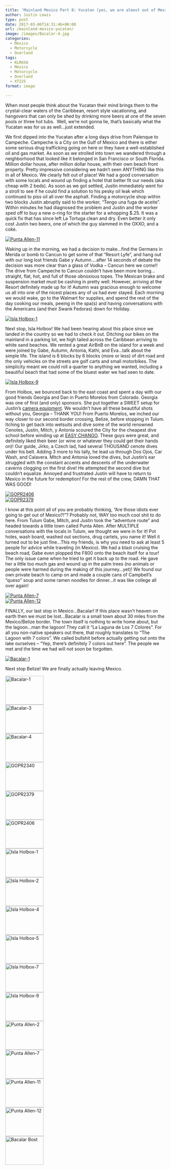 ```yaml
---
title: 'Mainland Mexico Part 8: Yucatan (yes, we are almost out of Mexico)'
author: Justin Lewis
type: post
date: 2017-03-06T14:31:46+00:00
url: /mainland-mexico-yucatan/
image: /images/Bacalar-4.jpg
categories:
  - Mexico
  - Motorcycle
  - Overland
tags:
  - KLR650
  - Mexico
  - Motorcycle
  - Overland
  - XT225
format: image

---
```

When most people think about the Yucatan their mind brings them to the crystal-clear waters of the Caribbean, resort style vacationing, and hangovers that can only be shed by drinking more beers at one of the seven pools or three hot tubs.  Well, we’re not gonna lie, that’s basically what the Yucatan was for us as well…just extended.

We first dipped into the Yucatan after a long days drive from Palenque to Campeche. Campeche is a City on the Gulf of Mexico and there is either some serious drug trafficking going on here or they have a well-established oil and gas market. As soon as we strolled into town we wandered through a neighborhood that looked like it belonged in San Francisco or South Florida. Million dollar house, after million dollar house, with their own beach front property. Pretty impressive considering we hadn’t seen ANYTHING like this in all of Mexico. We clearly felt out of place! We had a good conversation with some locals and wound up finding a hotel that better fit our needs (aka cheap with 2 beds). As soon as we got settled, Justin immediately went for a stroll to see if he could find a solution to his pesky oil leak which continued to piss oil all over the asphalt. Finding a motorcycle shop within two blocks Justin abruptly said to the worker, “Tengo una fuga de aceite”. Within minutes he had diagnosed the problem and Justin and the worker sped off to buy a new o-ring for the starter for a whopping $.25. It was a quick fix that has since left La Tortuga clean and dry. Even better it only cost Justin two beers, one of which the guy slammed in the OXXO, and a coke.

<div class="ngg-gallery-singlepic-image " style="">
  <a href="http://www.elevationupgrade.com/wp-content/gallery/mainland-mexico-part-8/Punta-Allen-11.jpg"
		     title=""
             data-src="http://www.elevationupgrade.com/wp-content/gallery/mainland-mexico-part-8/Punta-Allen-11.jpg"
             data-thumbnail="http://www.elevationupgrade.com/wp-content/gallery/mainland-mexico-part-8/thumbs/thumbs_Punta-Allen-11.jpg"
             data-image-id="639"
             data-title="Punta Allen-11"
             data-description=""
             target='_self'
             class="ngg-fancybox" rel="4284f19bc02997221cd8bc3dc2616370"> <img class="ngg-singlepic"
             src="http://www.elevationupgrade.com/wp-content/gallery/mainland-mexico-part-8/dynamic/Punta-Allen-11.jpg-nggid03639-ngg0dyn-0x0x100-00f0w010c010r110f110r010t010.jpg"
             alt="Punta Allen-11"
             title="Punta Allen-11"
 /> </a>
</div>

<!--more-->

Waking up in the morning, we had a decision to make…find the Germans in Merida or bomb to Cancun to get some of that “Resort Lyfe”, and hang out with our long lost friends Gabe y Autumn&#8230;.after 14 seconds of debate the decision was more clear than a glass of Vodka – Cancun here we come!! The drive from Campeche to Cancun couldn’t have been more boring…straight, flat, hot, and full of those obnoxious topes. The Mexican brake and suspension market must be cashing in pretty well. However, arriving at the Resort definitely made up for it! Autumn was gracious enough to welcome us all into one of the nicest places any of us had ever stayed. Each morning we would wake, go to the Walmart for supplies, and spend the rest of the day cooking our meals, peeing in the spa(s) and having conversations with the Americans (and their Swank Fedoras) down for Holiday.

<div class="ngg-gallery-singlepic-image " style="">
  <a href="http://www.elevationupgrade.com/wp-content/gallery/mainland-mexico-part-8/Isla-Holbox-1.jpg"
		     title=""
             data-src="http://www.elevationupgrade.com/wp-content/gallery/mainland-mexico-part-8/Isla-Holbox-1.jpg"
             data-thumbnail="http://www.elevationupgrade.com/wp-content/gallery/mainland-mexico-part-8/thumbs/thumbs_Isla-Holbox-1.jpg"
             data-image-id="631"
             data-title="Isla Holbox-1"
             data-description=""
             target='_self'
             class="ngg-fancybox" rel="505f4d7ce062d34a1212c701eb71ced3"> <img class="ngg-singlepic"
             src="http://www.elevationupgrade.com/wp-content/gallery/mainland-mexico-part-8/dynamic/Isla-Holbox-1.jpg-nggid03631-ngg0dyn-0x0x100-00f0w010c010r110f110r010t010.jpg"
             alt="Isla Holbox-1"
             title="Isla Holbox-1"
 /> </a>
</div>

Next stop, Isla Holbox! We had been hearing about this place since we landed in the country so we had to check it out. Ditching our bikes on the mainland in a parking lot, we high tailed across the Caribbean arriving to white sand beaches. We rented a great AirBnB on the island for a week and were joined by Gabe, Autumn, Antonia, Kathi, and Eva…talk about the simple life. The island is 6 blocks by 6 blocks (more or less) of dirt road and the only vehicles on the streets are golf carts and small motorbikes. The simplicity meant we could roll a quarter to anything we wanted, including a beautiful beach that had some of the bluest water we had seen to date.

<div class="ngg-gallery-singlepic-image " style="">
  <a href="http://www.elevationupgrade.com/wp-content/gallery/mainland-mexico-part-8/Isla-Holbox-9.jpg"
		     title=""
             data-src="http://www.elevationupgrade.com/wp-content/gallery/mainland-mexico-part-8/Isla-Holbox-9.jpg"
             data-thumbnail="http://www.elevationupgrade.com/wp-content/gallery/mainland-mexico-part-8/thumbs/thumbs_Isla-Holbox-9.jpg"
             data-image-id="636"
             data-title="Isla Holbox-9"
             data-description=""
             target='_self'
             class="ngg-fancybox" rel="3724ec0cdab5313077a1690bf8fda811"> <img class="ngg-singlepic"
             src="http://www.elevationupgrade.com/wp-content/gallery/mainland-mexico-part-8/dynamic/Isla-Holbox-9.jpg-nggid03636-ngg0dyn-0x0x100-00f0w010c010r110f110r010t010.jpg"
             alt="Isla Holbox-9"
             title="Isla Holbox-9"
 /> </a>
</div>

From Holbox, we bounced back to the east coast and spent a day with our good friends Georgia and Dan in Puerto Morelos from Colorado. Georgia was one of first (and only) sponsors. She put together a SWEET setup for Justin’s [camera equipment][1]. We wouldn’t have all these beautiful shots without you, Georgia – THANK YOU! From Puerto Morelos, we inched our way closer to our second border crossing, Belize, before stopping in Tulum. Itching to get back into wetsuits and dive some of the world renowned Cenotes, Justin, Mitch, y Antonia scoured the City for the cheapest dive school before winding up at [EASY CHANGO][2]. These guys were great, and definitely liked their beer (or wine or whatever they could get their hands on)! Our guide, Jirko, a Czech lad, had several THOUSAND cenote dives under his belt. Adding 3 more to his tally, he lead us through Dos Ojos, Car Wash, and Calavera. Mitch and Antonia loved the dives, but Justin’s ear struggled with the constant accents and descents of the underwater caverns clogging on the first dive! He attempted the second dive but couldn’t equalize. Annoyed and frustrated Justin will have to return to Mexico in the future for redemption! For the rest of the crew, DAMN THAT WAS GOOD!

<div class="ngg-gallery-singlepic-image " style="">
  <a href="http://www.elevationupgrade.com/wp-content/gallery/mainland-mexico-part-8/GOPR2406.JPG"
		     title=""
             data-src="http://www.elevationupgrade.com/wp-content/gallery/mainland-mexico-part-8/GOPR2406.JPG"
             data-thumbnail="http://www.elevationupgrade.com/wp-content/gallery/mainland-mexico-part-8/thumbs/thumbs_GOPR2406.JPG"
             data-image-id="630"
             data-title="GOPR2406"
             data-description=""
             target='_self'
             class="ngg-fancybox" rel="091fe4a1ec67205e82646a8587061241"> <img class="ngg-singlepic"
             src="http://www.elevationupgrade.com/wp-content/gallery/mainland-mexico-part-8/dynamic/GOPR2406.JPG-nggid03630-ngg0dyn-0x0x100-00f0w010c010r110f110r010t010.JPG"
             alt="GOPR2406"
             title="GOPR2406"
 /> </a>
</div>

<div class="ngg-gallery-singlepic-image " style="">
  <a href="http://www.elevationupgrade.com/wp-content/gallery/mainland-mexico-part-8/GOPR2379.JPG"
		     title=""
             data-src="http://www.elevationupgrade.com/wp-content/gallery/mainland-mexico-part-8/GOPR2379.JPG"
             data-thumbnail="http://www.elevationupgrade.com/wp-content/gallery/mainland-mexico-part-8/thumbs/thumbs_GOPR2379.JPG"
             data-image-id="629"
             data-title="GOPR2379"
             data-description=""
             target='_self'
             class="ngg-fancybox" rel="aeec98e280e017b7dbab91043e9ca839"> <img class="ngg-singlepic"
             src="http://www.elevationupgrade.com/wp-content/gallery/mainland-mexico-part-8/dynamic/GOPR2379.JPG-nggid03629-ngg0dyn-0x0x100-00f0w010c010r110f110r010t010.JPG"
             alt="GOPR2379"
             title="GOPR2379"
 /> </a>
</div>

I know at this point all of you are probably thinking, “Are those idiots ever going to get out of Mexico?!”? Probably not, WAY too much cool shit to do here. From Tulum Gabe, Mitch, and Justin took the “adventure route” and headed towards a little town called Punta Allen. After MULTIPLE conversations with the locals in Tulum, we thought we were in for it! Pot holes, wash board, washed out sections, drug cartels, you name it! Well it turned out to be just fine…This my friends, is why you need to ask at least 5 people for advice while traveling (in Mexico). We had a blast cruising the beach road, Gabe even plopped the F800 onto the beach itself for a tour! The only issue came when he tried to get it back up to the road. He gave her a little too much gas and wound up in the palm trees (no animals or people were harmed during the making of this journey…yet)! We found our own private beach to camp on and made a couple cans of Campbell’s “queso” soup and some ramen noodles for dinner…it was like college all over again!

<div class="ngg-gallery-singlepic-image " style="">
  <a href="http://www.elevationupgrade.com/wp-content/gallery/mainland-mexico-part-8/Punta-Allen-7.jpg"
		     title=""
             data-src="http://www.elevationupgrade.com/wp-content/gallery/mainland-mexico-part-8/Punta-Allen-7.jpg"
             data-thumbnail="http://www.elevationupgrade.com/wp-content/gallery/mainland-mexico-part-8/thumbs/thumbs_Punta-Allen-7.jpg"
             data-image-id="638"
             data-title="Punta Allen-7"
             data-description=""
             target='_self'
             class="ngg-fancybox" rel="632452f10786fbbc5697606c844f1674"> <img class="ngg-singlepic"
             src="http://www.elevationupgrade.com/wp-content/gallery/mainland-mexico-part-8/dynamic/Punta-Allen-7.jpg-nggid03638-ngg0dyn-0x0x100-00f0w010c010r110f110r010t010.jpg"
             alt="Punta Allen-7"
             title="Punta Allen-7"
 /> </a>
</div>

<div class="ngg-gallery-singlepic-image " style="">
  <a href="http://www.elevationupgrade.com/wp-content/gallery/mainland-mexico-part-8/Punta-Allen-12.jpg"
		     title=""
             data-src="http://www.elevationupgrade.com/wp-content/gallery/mainland-mexico-part-8/Punta-Allen-12.jpg"
             data-thumbnail="http://www.elevationupgrade.com/wp-content/gallery/mainland-mexico-part-8/thumbs/thumbs_Punta-Allen-12.jpg"
             data-image-id="640"
             data-title="Punta Allen-12"
             data-description=""
             target='_self'
             class="ngg-fancybox" rel="bbc785f799b31246fd2ee97b959347ef"> <img class="ngg-singlepic"
             src="http://www.elevationupgrade.com/wp-content/gallery/mainland-mexico-part-8/dynamic/Punta-Allen-12.jpg-nggid03640-ngg0dyn-0x0x100-00f0w010c010r110f110r010t010.jpg"
             alt="Punta Allen-12"
             title="Punta Allen-12"
 /> </a>
</div>

FINALLY, our last stop in Mexico…Bacalar! If this place wasn’t heaven on earth then we must be lost…Bacalar is a small town about 30 miles from the Mexico/Belize border. The town itself is nothing to write home about, but the lagoon…man the lagoon! They call it “La Laguna de Los 7 Colores”. For all you non-native speakers out there, that roughly translates to “The Lagoon with 7 colors”. We called bullshit before actually getting out onto the lake ourselves – “Yep, there’s definitely 7 colors out here”. The people we met and the time we had will not soon be forgotten.

<div class="ngg-gallery-singlepic-image " style="">
  <a href="http://www.elevationupgrade.com/wp-content/gallery/mainland-mexico-part-8/Bacalar-1.jpg"
		     title=""
             data-src="http://www.elevationupgrade.com/wp-content/gallery/mainland-mexico-part-8/Bacalar-1.jpg"
             data-thumbnail="http://www.elevationupgrade.com/wp-content/gallery/mainland-mexico-part-8/thumbs/thumbs_Bacalar-1.jpg"
             data-image-id="625"
             data-title="Bacalar-1"
             data-description=""
             target='_self'
             class="ngg-fancybox" rel="38d6438de6a6ddd13c5608784388feeb"> <img class="ngg-singlepic"
             src="http://www.elevationupgrade.com/wp-content/gallery/mainland-mexico-part-8/dynamic/Bacalar-1.jpg-nggid03625-ngg0dyn-0x0x100-00f0w010c010r110f110r010t010.jpg"
             alt="Bacalar-1"
             title="Bacalar-1"
 /> </a>
</div>

Next stop Belize! We are finally actually leaving Mexico.

<div
	class="ngg-galleryoverview ngg-ajax-pagination-none"
	id="ngg-gallery-2028-1">
  <!-- Thumbnails -->
  
  <div id="ngg-image-0" class="ngg-gallery-thumbnail-box" >
    <div class="ngg-gallery-thumbnail">
      <a href="http://www.elevationupgrade.com/wp-content/gallery/mainland-mexico-part-8/Bacalar-1.jpg"
               title=""
               data-src="http://www.elevationupgrade.com/wp-content/gallery/mainland-mexico-part-8/Bacalar-1.jpg"
               data-thumbnail="http://www.elevationupgrade.com/wp-content/gallery/mainland-mexico-part-8/thumbs/thumbs_Bacalar-1.jpg"
               data-image-id="625"
               data-title="Bacalar-1"
               data-description=""
               data-image-slug="bacalar-1-1"
               class="ngg-fancybox" rel="2028"> <img
                    title="Bacalar-1"
                    alt="Bacalar-1"
                    src="http://www.elevationupgrade.com/wp-content/gallery/mainland-mexico-part-8/thumbs/thumbs_Bacalar-1.jpg"
                    width="120"
                    height="90"
                    style="max-width:100%;"
 /> </a>
    </div>
  </div>
  
  <div id="ngg-image-1" class="ngg-gallery-thumbnail-box" >
    <div class="ngg-gallery-thumbnail">
      <a href="http://www.elevationupgrade.com/wp-content/gallery/mainland-mexico-part-8/Bacalar-3.jpg"
               title=""
               data-src="http://www.elevationupgrade.com/wp-content/gallery/mainland-mexico-part-8/Bacalar-3.jpg"
               data-thumbnail="http://www.elevationupgrade.com/wp-content/gallery/mainland-mexico-part-8/thumbs/thumbs_Bacalar-3.jpg"
               data-image-id="626"
               data-title="Bacalar-3"
               data-description=""
               data-image-slug="bacalar-3-1"
               class="ngg-fancybox" rel="2028"> <img
                    title="Bacalar-3"
                    alt="Bacalar-3"
                    src="http://www.elevationupgrade.com/wp-content/gallery/mainland-mexico-part-8/thumbs/thumbs_Bacalar-3.jpg"
                    width="120"
                    height="90"
                    style="max-width:100%;"
 /> </a>
    </div>
  </div>
  
  <div id="ngg-image-2" class="ngg-gallery-thumbnail-box" >
    <div class="ngg-gallery-thumbnail">
      <a href="http://www.elevationupgrade.com/wp-content/gallery/mainland-mexico-part-8/Bacalar-4.jpg"
               title=""
               data-src="http://www.elevationupgrade.com/wp-content/gallery/mainland-mexico-part-8/Bacalar-4.jpg"
               data-thumbnail="http://www.elevationupgrade.com/wp-content/gallery/mainland-mexico-part-8/thumbs/thumbs_Bacalar-4.jpg"
               data-image-id="627"
               data-title="Bacalar-4"
               data-description=""
               data-image-slug="bacalar-4-1"
               class="ngg-fancybox" rel="2028"> <img
                    title="Bacalar-4"
                    alt="Bacalar-4"
                    src="http://www.elevationupgrade.com/wp-content/gallery/mainland-mexico-part-8/thumbs/thumbs_Bacalar-4.jpg"
                    width="120"
                    height="90"
                    style="max-width:100%;"
 /> </a>
    </div>
  </div>
  
  <div id="ngg-image-3" class="ngg-gallery-thumbnail-box" >
    <div class="ngg-gallery-thumbnail">
      <a href="http://www.elevationupgrade.com/wp-content/gallery/mainland-mexico-part-8/GOPR2340.JPG"
               title=""
               data-src="http://www.elevationupgrade.com/wp-content/gallery/mainland-mexico-part-8/GOPR2340.JPG"
               data-thumbnail="http://www.elevationupgrade.com/wp-content/gallery/mainland-mexico-part-8/thumbs/thumbs_GOPR2340.JPG"
               data-image-id="628"
               data-title="GOPR2340"
               data-description=""
               data-image-slug="gopr2340-1"
               class="ngg-fancybox" rel="2028"> <img
                    title="GOPR2340"
                    alt="GOPR2340"
                    src="http://www.elevationupgrade.com/wp-content/gallery/mainland-mexico-part-8/thumbs/thumbs_GOPR2340.JPG"
                    width="120"
                    height="90"
                    style="max-width:100%;"
 /> </a>
    </div>
  </div>
  
  <div id="ngg-image-4" class="ngg-gallery-thumbnail-box" >
    <div class="ngg-gallery-thumbnail">
      <a href="http://www.elevationupgrade.com/wp-content/gallery/mainland-mexico-part-8/GOPR2379.JPG"
               title=""
               data-src="http://www.elevationupgrade.com/wp-content/gallery/mainland-mexico-part-8/GOPR2379.JPG"
               data-thumbnail="http://www.elevationupgrade.com/wp-content/gallery/mainland-mexico-part-8/thumbs/thumbs_GOPR2379.JPG"
               data-image-id="629"
               data-title="GOPR2379"
               data-description=""
               data-image-slug="gopr2379-1"
               class="ngg-fancybox" rel="2028"> <img
                    title="GOPR2379"
                    alt="GOPR2379"
                    src="http://www.elevationupgrade.com/wp-content/gallery/mainland-mexico-part-8/thumbs/thumbs_GOPR2379.JPG"
                    width="120"
                    height="90"
                    style="max-width:100%;"
 /> </a>
    </div>
  </div>
  
  <div id="ngg-image-5" class="ngg-gallery-thumbnail-box" >
    <div class="ngg-gallery-thumbnail">
      <a href="http://www.elevationupgrade.com/wp-content/gallery/mainland-mexico-part-8/GOPR2406.JPG"
               title=""
               data-src="http://www.elevationupgrade.com/wp-content/gallery/mainland-mexico-part-8/GOPR2406.JPG"
               data-thumbnail="http://www.elevationupgrade.com/wp-content/gallery/mainland-mexico-part-8/thumbs/thumbs_GOPR2406.JPG"
               data-image-id="630"
               data-title="GOPR2406"
               data-description=""
               data-image-slug="gopr2406-1"
               class="ngg-fancybox" rel="2028"> <img
                    title="GOPR2406"
                    alt="GOPR2406"
                    src="http://www.elevationupgrade.com/wp-content/gallery/mainland-mexico-part-8/thumbs/thumbs_GOPR2406.JPG"
                    width="120"
                    height="90"
                    style="max-width:100%;"
 /> </a>
    </div>
  </div>
  
  <div id="ngg-image-6" class="ngg-gallery-thumbnail-box" >
    <div class="ngg-gallery-thumbnail">
      <a href="http://www.elevationupgrade.com/wp-content/gallery/mainland-mexico-part-8/Isla-Holbox-1.jpg"
               title=""
               data-src="http://www.elevationupgrade.com/wp-content/gallery/mainland-mexico-part-8/Isla-Holbox-1.jpg"
               data-thumbnail="http://www.elevationupgrade.com/wp-content/gallery/mainland-mexico-part-8/thumbs/thumbs_Isla-Holbox-1.jpg"
               data-image-id="631"
               data-title="Isla Holbox-1"
               data-description=""
               data-image-slug="isla-holbox-1-1"
               class="ngg-fancybox" rel="2028"> <img
                    title="Isla Holbox-1"
                    alt="Isla Holbox-1"
                    src="http://www.elevationupgrade.com/wp-content/gallery/mainland-mexico-part-8/thumbs/thumbs_Isla-Holbox-1.jpg"
                    width="120"
                    height="90"
                    style="max-width:100%;"
 /> </a>
    </div>
  </div>
  
  <div id="ngg-image-7" class="ngg-gallery-thumbnail-box" >
    <div class="ngg-gallery-thumbnail">
      <a href="http://www.elevationupgrade.com/wp-content/gallery/mainland-mexico-part-8/Isla-Holbox-2.jpg"
               title=""
               data-src="http://www.elevationupgrade.com/wp-content/gallery/mainland-mexico-part-8/Isla-Holbox-2.jpg"
               data-thumbnail="http://www.elevationupgrade.com/wp-content/gallery/mainland-mexico-part-8/thumbs/thumbs_Isla-Holbox-2.jpg"
               data-image-id="632"
               data-title="Isla Holbox-2"
               data-description=""
               data-image-slug="isla-holbox-2-1"
               class="ngg-fancybox" rel="2028"> <img
                    title="Isla Holbox-2"
                    alt="Isla Holbox-2"
                    src="http://www.elevationupgrade.com/wp-content/gallery/mainland-mexico-part-8/thumbs/thumbs_Isla-Holbox-2.jpg"
                    width="120"
                    height="90"
                    style="max-width:100%;"
 /> </a>
    </div>
  </div>
  
  <div id="ngg-image-8" class="ngg-gallery-thumbnail-box" >
    <div class="ngg-gallery-thumbnail">
      <a href="http://www.elevationupgrade.com/wp-content/gallery/mainland-mexico-part-8/Isla-Holbox-4.jpg"
               title=""
               data-src="http://www.elevationupgrade.com/wp-content/gallery/mainland-mexico-part-8/Isla-Holbox-4.jpg"
               data-thumbnail="http://www.elevationupgrade.com/wp-content/gallery/mainland-mexico-part-8/thumbs/thumbs_Isla-Holbox-4.jpg"
               data-image-id="633"
               data-title="Isla Holbox-4"
               data-description=""
               data-image-slug="isla-holbox-4-1"
               class="ngg-fancybox" rel="2028"> <img
                    title="Isla Holbox-4"
                    alt="Isla Holbox-4"
                    src="http://www.elevationupgrade.com/wp-content/gallery/mainland-mexico-part-8/thumbs/thumbs_Isla-Holbox-4.jpg"
                    width="120"
                    height="90"
                    style="max-width:100%;"
 /> </a>
    </div>
  </div>
  
  <div id="ngg-image-9" class="ngg-gallery-thumbnail-box" >
    <div class="ngg-gallery-thumbnail">
      <a href="http://www.elevationupgrade.com/wp-content/gallery/mainland-mexico-part-8/Isla-Holbox-5.jpg"
               title=""
               data-src="http://www.elevationupgrade.com/wp-content/gallery/mainland-mexico-part-8/Isla-Holbox-5.jpg"
               data-thumbnail="http://www.elevationupgrade.com/wp-content/gallery/mainland-mexico-part-8/thumbs/thumbs_Isla-Holbox-5.jpg"
               data-image-id="634"
               data-title="Isla Holbox-5"
               data-description=""
               data-image-slug="isla-holbox-5-1"
               class="ngg-fancybox" rel="2028"> <img
                    title="Isla Holbox-5"
                    alt="Isla Holbox-5"
                    src="http://www.elevationupgrade.com/wp-content/gallery/mainland-mexico-part-8/thumbs/thumbs_Isla-Holbox-5.jpg"
                    width="120"
                    height="90"
                    style="max-width:100%;"
 /> </a>
    </div>
  </div>
  
  <div id="ngg-image-10" class="ngg-gallery-thumbnail-box" >
    <div class="ngg-gallery-thumbnail">
      <a href="http://www.elevationupgrade.com/wp-content/gallery/mainland-mexico-part-8/Isla-Holbox-7.jpg"
               title=""
               data-src="http://www.elevationupgrade.com/wp-content/gallery/mainland-mexico-part-8/Isla-Holbox-7.jpg"
               data-thumbnail="http://www.elevationupgrade.com/wp-content/gallery/mainland-mexico-part-8/thumbs/thumbs_Isla-Holbox-7.jpg"
               data-image-id="635"
               data-title="Isla Holbox-7"
               data-description=""
               data-image-slug="isla-holbox-7"
               class="ngg-fancybox" rel="2028"> <img
                    title="Isla Holbox-7"
                    alt="Isla Holbox-7"
                    src="http://www.elevationupgrade.com/wp-content/gallery/mainland-mexico-part-8/thumbs/thumbs_Isla-Holbox-7.jpg"
                    width="120"
                    height="90"
                    style="max-width:100%;"
 /> </a>
    </div>
  </div>
  
  <div id="ngg-image-11" class="ngg-gallery-thumbnail-box" >
    <div class="ngg-gallery-thumbnail">
      <a href="http://www.elevationupgrade.com/wp-content/gallery/mainland-mexico-part-8/Isla-Holbox-9.jpg"
               title=""
               data-src="http://www.elevationupgrade.com/wp-content/gallery/mainland-mexico-part-8/Isla-Holbox-9.jpg"
               data-thumbnail="http://www.elevationupgrade.com/wp-content/gallery/mainland-mexico-part-8/thumbs/thumbs_Isla-Holbox-9.jpg"
               data-image-id="636"
               data-title="Isla Holbox-9"
               data-description=""
               data-image-slug="isla-holbox-9"
               class="ngg-fancybox" rel="2028"> <img
                    title="Isla Holbox-9"
                    alt="Isla Holbox-9"
                    src="http://www.elevationupgrade.com/wp-content/gallery/mainland-mexico-part-8/thumbs/thumbs_Isla-Holbox-9.jpg"
                    width="120"
                    height="90"
                    style="max-width:100%;"
 /> </a>
    </div>
  </div>
  
  <div id="ngg-image-12" class="ngg-gallery-thumbnail-box" >
    <div class="ngg-gallery-thumbnail">
      <a href="http://www.elevationupgrade.com/wp-content/gallery/mainland-mexico-part-8/Punta-Allen-2.jpg"
               title=""
               data-src="http://www.elevationupgrade.com/wp-content/gallery/mainland-mexico-part-8/Punta-Allen-2.jpg"
               data-thumbnail="http://www.elevationupgrade.com/wp-content/gallery/mainland-mexico-part-8/thumbs/thumbs_Punta-Allen-2.jpg"
               data-image-id="637"
               data-title="Punta Allen-2"
               data-description=""
               data-image-slug="punta-allen-2"
               class="ngg-fancybox" rel="2028"> <img
                    title="Punta Allen-2"
                    alt="Punta Allen-2"
                    src="http://www.elevationupgrade.com/wp-content/gallery/mainland-mexico-part-8/thumbs/thumbs_Punta-Allen-2.jpg"
                    width="120"
                    height="90"
                    style="max-width:100%;"
 /> </a>
    </div>
  </div>
  
  <div id="ngg-image-13" class="ngg-gallery-thumbnail-box" >
    <div class="ngg-gallery-thumbnail">
      <a href="http://www.elevationupgrade.com/wp-content/gallery/mainland-mexico-part-8/Punta-Allen-7.jpg"
               title=""
               data-src="http://www.elevationupgrade.com/wp-content/gallery/mainland-mexico-part-8/Punta-Allen-7.jpg"
               data-thumbnail="http://www.elevationupgrade.com/wp-content/gallery/mainland-mexico-part-8/thumbs/thumbs_Punta-Allen-7.jpg"
               data-image-id="638"
               data-title="Punta Allen-7"
               data-description=""
               data-image-slug="punta-allen-7"
               class="ngg-fancybox" rel="2028"> <img
                    title="Punta Allen-7"
                    alt="Punta Allen-7"
                    src="http://www.elevationupgrade.com/wp-content/gallery/mainland-mexico-part-8/thumbs/thumbs_Punta-Allen-7.jpg"
                    width="120"
                    height="90"
                    style="max-width:100%;"
 /> </a>
    </div>
  </div>
  
  <div id="ngg-image-14" class="ngg-gallery-thumbnail-box" >
    <div class="ngg-gallery-thumbnail">
      <a href="http://www.elevationupgrade.com/wp-content/gallery/mainland-mexico-part-8/Punta-Allen-11.jpg"
               title=""
               data-src="http://www.elevationupgrade.com/wp-content/gallery/mainland-mexico-part-8/Punta-Allen-11.jpg"
               data-thumbnail="http://www.elevationupgrade.com/wp-content/gallery/mainland-mexico-part-8/thumbs/thumbs_Punta-Allen-11.jpg"
               data-image-id="639"
               data-title="Punta Allen-11"
               data-description=""
               data-image-slug="punta-allen-11"
               class="ngg-fancybox" rel="2028"> <img
                    title="Punta Allen-11"
                    alt="Punta Allen-11"
                    src="http://www.elevationupgrade.com/wp-content/gallery/mainland-mexico-part-8/thumbs/thumbs_Punta-Allen-11.jpg"
                    width="120"
                    height="90"
                    style="max-width:100%;"
 /> </a>
    </div>
  </div>
  
  <div id="ngg-image-15" class="ngg-gallery-thumbnail-box" >
    <div class="ngg-gallery-thumbnail">
      <a href="http://www.elevationupgrade.com/wp-content/gallery/mainland-mexico-part-8/Punta-Allen-12.jpg"
               title=""
               data-src="http://www.elevationupgrade.com/wp-content/gallery/mainland-mexico-part-8/Punta-Allen-12.jpg"
               data-thumbnail="http://www.elevationupgrade.com/wp-content/gallery/mainland-mexico-part-8/thumbs/thumbs_Punta-Allen-12.jpg"
               data-image-id="640"
               data-title="Punta Allen-12"
               data-description=""
               data-image-slug="punta-allen-12"
               class="ngg-fancybox" rel="2028"> <img
                    title="Punta Allen-12"
                    alt="Punta Allen-12"
                    src="http://www.elevationupgrade.com/wp-content/gallery/mainland-mexico-part-8/thumbs/thumbs_Punta-Allen-12.jpg"
                    width="120"
                    height="90"
                    style="max-width:100%;"
 /> </a>
    </div>
  </div>
  
  <div id="ngg-image-16" class="ngg-gallery-thumbnail-box" >
    <div class="ngg-gallery-thumbnail">
      <a href="http://www.elevationupgrade.com/wp-content/gallery/mainland-mexico-part-8/Bacalar-Bost.jpg"
               title=""
               data-src="http://www.elevationupgrade.com/wp-content/gallery/mainland-mexico-part-8/Bacalar-Bost.jpg"
               data-thumbnail="http://www.elevationupgrade.com/wp-content/gallery/mainland-mexico-part-8/thumbs/thumbs_Bacalar-Bost.jpg"
               data-image-id="641"
               data-title="Bacalar Bost"
               data-description=""
               data-image-slug="bacalar-bost"
               class="ngg-fancybox" rel="2028"> <img
                    title="Bacalar Bost"
                    alt="Bacalar Bost"
                    src="http://www.elevationupgrade.com/wp-content/gallery/mainland-mexico-part-8/thumbs/thumbs_Bacalar-Bost.jpg"
                    width="120"
                    height="90"
                    style="max-width:100%;"
 /> </a>
    </div>
  </div>
  
  <!-- Pagination -->
  
  <div class='ngg-clear'>
  </div>
</div>

&nbsp;

 [1]: http://trekpak.com/
 [2]: http://www.easychango.com.mx/